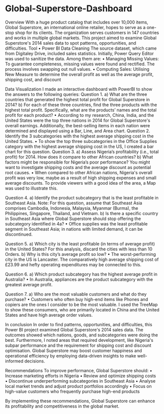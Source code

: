 # Global-Superstore-Dashboard


Overview 
With a huge product catalog that includes over 10,000 items, Global Superstore, an international online retailer, hopes to serve as a one-stop shop for its clients. The organization serves customers in 147 countries and works in multiple global markets. This project aimed to examine Global Superstore's 2014 sales data to spot patterns, opportunities, and difficulties.
Tool
•	Power BI
Data Cleaning 
The source dataset, which came from Digitaley Drive, included sales statistics. Initially, Power Query Editor was used to sanitize the data. Among them are: 
• Managing Missing Values: To guarantee completeness, missing values were found and rectified. The process involves swapping out null values.
• Computing Sales: Utilising New Measure to determine the overall profit as well as the average profit, shipping cost, and discount 

Data Visualization
I made an interactive dashboard with PowerBI to show the answers to the following queries:
Question 1. a) What are the three countries that generated the highest total profit for Global Superstore in 2014?  b) For each of these three countries, find the three products with the highest total profit. Specifically, what are the products’ names and the total profit for each product?
•	According to my research, China, India, and the United States were the top three nations in 2014 for Global Superstore's overall earnings. Additionally, the best-selling items in each nation were determined and displayed using a Bar, Line, and Area chart.
Question 2.  Identify the 3 subcategories with the highest average shipping cost in the United States.
•	To show the top three subcategories in the Office Supplies category with the highest average shipping cost in the US, I created a bar chart for this question.
Question 3. a) Assess Nigeria’s profitability (i.e., total profit) for 2014. How does it compare to other African countries? b) What factors might be responsible for Nigeria’s poor performance? You might want to investigate shipping costs and the average discount as potential root causes.
•	When compared to other African nations, Nigeria's overall profit was very low, maybe as a result of high shipping expenses and small average discounts. To provide viewers with a good idea of the area, a Map was used to illustrate this.

Question 4. a) Identify the product subcategory that is the least profitable in Southeast Asia. Note: For this question, assume that Southeast Asia comprises Cambodia, Indonesia, Malaysia, Myanmar (Burma), the Philippines, Singapore, Thailand, and Vietnam. b) Is there a specific country in Southeast Asia where Global Superstore should stop offering the subcategory identified in 4a?
•	Office supplies was the least profitable segment in Southeast Asia; in nations with limited demand, it can be discontinued.

Question 5. a) Which city is the least profitable (in terms of average profit) in the United States? For this analysis, discard the cities with less than 10 Orders. b) Why is this city’s average profit so low?
• The worst-performing city in the US is Lancaster. The comparatively high average shipping cost of £23.99 and hefty operating expenditures may be connected to this.

Question 6. a) Which product subcategory has the highest average profit in Australia?
•	In Australia, appliances are the product subcategory with the greatest average profit.

Question 7. a) Who are the most valuable customers and what do they purchase?
•	Customers who often buy high-end items like Phones and copiers are the ones I consider to be the most valuable. I used the TreeMap to show these consumers, who are primarily located in China and the United States and have high average order values.

In conclusion 
In order to find patterns, opportunities, and difficulties, this Power BI project examined Global Superstore's 2014 sales data. The outcomes showed which nations, goods, and subcategories were doing the best. Furthermore, I noted areas that required development, like Nigeria's subpar performance and the requirement for shipping cost and discount optimisation. Global Superstore may boost customer happiness and operational efficiency by employing data-driven insights to make well-informed decisions.


Recommendations
To improve performance, Global Superstore should:
•	Increase marketing efforts in Nigeria
•	Review and optimize shipping costs
•	Discontinue underperforming subcategories in Southeast Asia
•	Analyse local market trends and adjust product portfolios accordingly
•	Focus on high-value customers who frequently purchase high-end products

By implementing these recommendations, Global Superstore can enhance its profitability and competitiveness in the global market.

